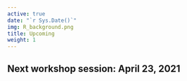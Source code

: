 ```yaml
---
active: true
date: "`r Sys.Date()`"
img: R_background.png
title: Upcoming
weight: 1
---
```


## Next workshop session: April 23, 2021





